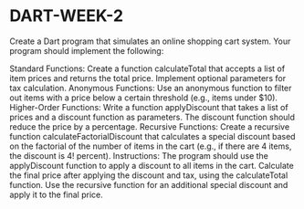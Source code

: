 # DART-WEEK-2
Create a Dart program that simulates an online shopping cart system. Your program should implement the following:

Standard Functions:
Create a function calculateTotal that accepts a list of item prices and returns the total price.
Implement optional parameters for tax calculation.
Anonymous Functions:
Use an anonymous function to filter out items with a price below a certain threshold (e.g., items under $10).
Higher-Order Functions:
Write a function applyDiscount that takes a list of prices and a discount function as parameters. The discount function should reduce the price by a percentage.
Recursive Functions:
Create a recursive function calculateFactorialDiscount that calculates a special discount based on the factorial of the number of items in the cart (e.g., if there are 4 items, the discount is 4! percent).
Instructions:
The program should use the applyDiscount function to apply a discount to all items in the cart.
Calculate the final price after applying the discount and tax, using the calculateTotal function.
Use the recursive function for an additional special discount and apply it to the final price.

